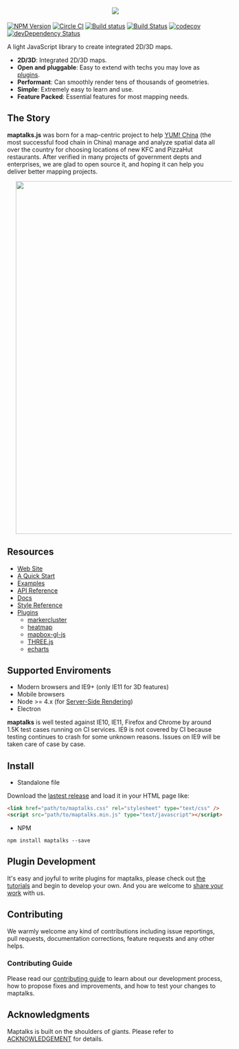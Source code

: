 <h1 align="center"><img src="https://user-images.githubusercontent.com/13678919/31573203-99ae6894-b0e9-11e7-8a7e-2b26eaff58c6.png"/></h1>

[![NPM Version](https://img.shields.io/npm/v/maptalks.svg)](https://github.com/maptalks/maptalks.js) [![Circle CI](https://circleci.com/gh/maptalks/maptalks.js.svg?style=shield)](https://circleci.com/gh/maptalks/maptalks.js) [![Build status](https://ci.appveyor.com/api/projects/status/r9pb0dhqqq3cdppy/branch/master?svg=true)](https://ci.appveyor.com/project/fuzhenn/maptalks-js) [![Build Status](https://travis-ci.org/maptalks/maptalks.js.svg?branch=master)](https://travis-ci.org/maptalks/maptalks.js) [![codecov](https://codecov.io/gh/maptalks/maptalks.js/branch/master/graph/badge.svg)](https://codecov.io/gh/maptalks/maptalks.js) [![devDependency Status](https://david-dm.org/maptalks/maptalks.js/dev-status.svg)](https://david-dm.org/maptalks/maptalks.js#info=devDependencies)

A light JavaScript library to create integrated 2D/3D maps. 

* **2D/3D**: Integrated 2D/3D maps.
* **Open and pluggable**: Easy to extend with techs you may love as [plugins](https://maptalks.org/plugins.html).
* **Performant**: Can smoothly render tens of thousands of geometries.
* **Simple**: Extremely easy to learn and use.
* **Feature Packed**: Essential features for most mapping needs.

## The Story

**maptalks.js** was born for a map-centric project to help [YUM! China](http://www.yumchina.com/en/) (the most successful food chain in China) manage and analyze spatial data all over the country for choosing locations of new KFC and PizzaHut restaurants. After verified in many projects of government depts and enterprises, we are glad to open source it, and hoping it can help you deliver better mapping projects.

<a href="https://maptalks.org/maptalks.three/demo/buildings.html" title="maptalks.THREE Demo" target="_blank"><img width="820" src = "https://user-images.githubusercontent.com/13678919/31883619-01963fa6-b81d-11e7-9429-b29641049523.gif" hspace="20"/></a>

## Resources

* [Web Site](https://maptalks.org)
* [A Quick Start](https://maptalks.org/getting-started.html)
* [Examples](https://maptalks.github.io/examples/en/map/load/)
* [API Reference](https://maptalks.github.io/maptalks.js/api/0.x/Map.html)
* [Docs](https://github.com/maptalks/maptalks.js/wiki)
* [Style Reference](https://github.com/maptalks/maptalks.js/wiki/Symbol-Reference)
* [Plugins](https://maptalks.org/plugins.html)
   * [markercluster](https://github.com/maptalks/maptalks.markercluster)
   * [heatmap](https://github.com/maptalks/maptalks.heatmap)
   * [mapbox-gl-js](https://github.com/maptalks/maptalks.mapboxgl)
   * [THREE.js](https://github.com/maptalks/maptalks.three)
   * [echarts](https://github.com/maptalks/maptalks.e3)

## Supported Enviroments

* Modern browsers and IE9+ (only IE11 for 3D features)
* Mobile browsers
* Node >= 4.x (for [Server-Side Rendering](https://github.com/maptalks/maptalks.js/wiki/Server-Side-Rendering))
* Electron

**maptalks** is well tested against IE10, IE11, Firefox and Chrome by around 1.5K test cases running on CI services. IE9 is not covered by CI because testing continues to crash for some unknown reasons. Issues on IE9 will be taken care of case by case.

## Install

* Standalone file

Download the [lastest release](https://github.com/maptalks/maptalks.js/releases) and load it in your HTML page like:
```html
<link href="path/to/maptalks.css" rel="stylesheet" type="text/css" />
<script src="path/to/maptalks.min.js" type="text/javascript"></script>
```

* NPM

```shell
npm install maptalks --save
```

## Plugin Development

It's easy and joyful to write plugins for maptalks, please check out [the tutorials](https://github.com/maptalks/maptalks.js/wiki) and begin to develop your own. And you are welcome to [share your work](https://github.com/maptalks/maptalks.github.io/issues/new) with us.

## Contributing

We warmly welcome any kind of contributions including issue reportings, pull requests, documentation corrections, feature requests and any other helps.

### Contributing Guide
Please read our [contributing guide](CONTRIBUTING.md) to learn about our development process, how to propose fixes and improvements, and how to test your changes to maptalks.

## Acknowledgments

Maptalks is built on the shoulders of giants. Please refer to [ACKNOWLEDGEMENT](ACKNOWLEDGEMENT) for details.
